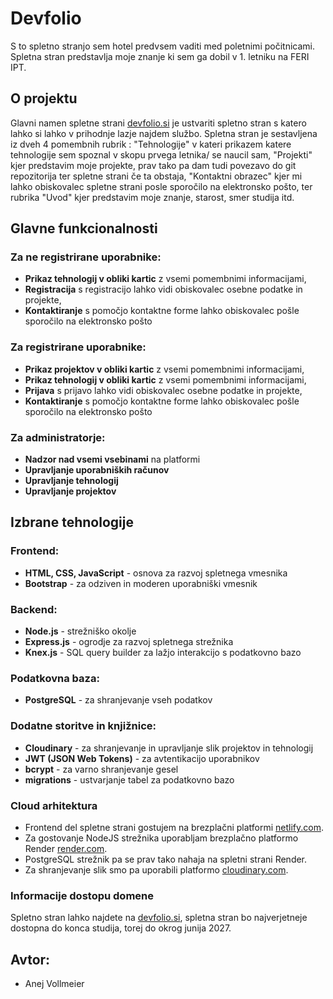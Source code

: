 # Devfolio

S to spletno stranjo sem hotel predvsem vaditi med poletnimi počitnicami. Spletna stran predstavlja moje znanje ki sem ga dobil v 1. letniku na FERI IPT.

## O projektu

Glavni namen spletne strani [devfolio.si](https://devfolio.si/) je ustvariti spletno stran s katero lahko si lahko v prihodnje lazje najdem službo. Spletna stran je sestavljena iz dveh 4 pomembnih rubrik : "Tehnologije" v kateri prikazem katere tehnologije sem spoznal v skopu prvega letnika/ se naucil sam, "Projekti" kjer predstavim moje projekte, prav tako pa dam tudi povezavo do git repozitorija ter spletne strani če ta obstaja, "Kontaktni obrazec" kjer mi lahko obiskovalec spletne strani posle sporočilo na elektronsko pošto, ter rubrika "Uvod" kjer predstavim moje znanje, starost, smer studija itd.

## Glavne funkcionalnosti

### Za ne registrirane uporabnike:

- **Prikaz tehnologij v obliki kartic** z vsemi pomembnimi informacijami,
- **Registracija** s registracijo lahko vidi obiskovalec osebne podatke in projekte,
- **Kontaktiranje** s pomočjo kontaktne forme lahko obiskovalec pošle sporočilo na elektronsko pošto

### Za registrirane uporabnike:

- **Prikaz projektov v obliki kartic** z vsemi pomembnimi informacijami,
- **Prikaz tehnologij v obliki kartic** z vsemi pomembnimi informacijami,
- **Prijava** s prijavo lahko vidi obiskovalec osebne podatke in projekte,
- **Kontaktiranje** s pomočjo kontaktne forme lahko obiskovalec pošle sporočilo na elektronsko pošto

### Za administratorje:

- **Nadzor nad vsemi vsebinami** na platformi
- **Upravljanje uporabniških računov**
- **Upravljanje tehnologij**
- **Upravljanje projektov**

## Izbrane tehnologije

### Frontend:

- **HTML, CSS, JavaScript** - osnova za razvoj spletnega vmesnika
- **Bootstrap** - za odziven in moderen uporabniški vmesnik

### Backend:

- **Node.js** - strežniško okolje
- **Express.js** - ogrodje za razvoj spletnega strežnika
- **Knex.js** - SQL query builder za lažjo interakcijo s podatkovno bazo

### Podatkovna baza:

- **PostgreSQL** - za shranjevanje vseh podatkov

### Dodatne storitve in knjižnice:

- **Cloudinary** - za shranjevanje in upravljanje slik projektov in tehnologij
- **JWT (JSON Web Tokens)** - za avtentikacijo uporabnikov
- **bcrypt** - za varno shranjevanje gesel
- **migrations** - ustvarjanje tabel za podatkovno bazo

### Cloud arhitektura

- Frontend del spletne strani gostujem na brezplačni platformi [netlify.com](https://www.netlify.com/).
- Za gostovanje NodeJS strežnika uporabljam brezplačno platformo Render [render.com](https://render.com/).
- PostgreSQL strežnik pa se prav tako nahaja na spletni strani Render.
- Za shranjevanje slik smo pa uporabili platformo [cloudinary.com](https://cloudinary.com/).

### Informacije dostopu domene

Spletno stran lahko najdete na [devfolio.si](https://devfolio.si/), spletna stran bo najverjetneje dostopna do konca studija, torej do okrog junija 2027.

## Avtor:

- Anej Vollmeier
